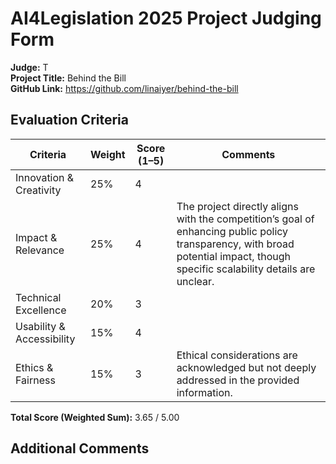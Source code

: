 # AI4Legislation 2025 Project Judging Form

**Judge:** T  
**Project Title:** Behind the Bill  
**GitHub Link:** https://github.com/linaiyer/behind-the-bill

## Evaluation Criteria

| Criteria                   | Weight | Score (1–5) | Comments |
|----------------------------|--------|-------------|----------|
| Innovation & Creativity    | 25%    | 4           |  |
| Impact & Relevance         | 25%    | 4           | The project directly aligns with the competition’s goal of enhancing public policy transparency, with broad potential impact, though specific scalability details are unclear. |
| Technical Excellence       | 20%    | 3           |  |
| Usability & Accessibility  | 15%    | 4           |  |
| Ethics & Fairness          | 15%    | 3           | Ethical considerations are acknowledged but not deeply addressed in the provided information. |

**Total Score (Weighted Sum):** 3.65 / 5.00

## Additional Comments
